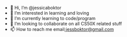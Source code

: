 - 👋 Hi, I’m @jessicaboktor
- 👀 I’m interested in learning and loving
- 🌱 I’m currently learning to code/program
- 💞️ I’m looking to collaborate on all CS50X related stuff
- 📫 How to reach me email;jessboktor@gmail.com

<!---
jessicaboktor/jessicaboktor is a ✨ special ✨ repository because its `README.md` (this file) appears on your GitHub profile.
You can click the Preview link to take a look at your changes.
--->

